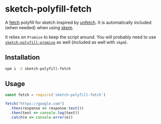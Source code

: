 # sketch-polyfill-fetch

A [fetch](https://developer.mozilla.org/en/docs/Web/API/Fetch_API) polyfill for sketch inspired by [unfetch](https://github.com/developit/unfetch). It is automatically included (when needed) when using [skpm](https://github.com/skpm/skpm).

It relies on `Promise` to keep the script around. You will probably need to use [`sketch-polyfill-promise`](https://github.com/skpm/sketch-polyfill-promise) as well (included as well with `skpm`).

## Installation

```bash
npm i -S sketch-polyfill-fetch
```

## Usage

```js
const fetch = require('sketch-polyfill-fetch')

fetch("https://google.com")
  .then(response => response.text())
  .then(text => console.log(text))
  .catch(e => console.error(e))
```
